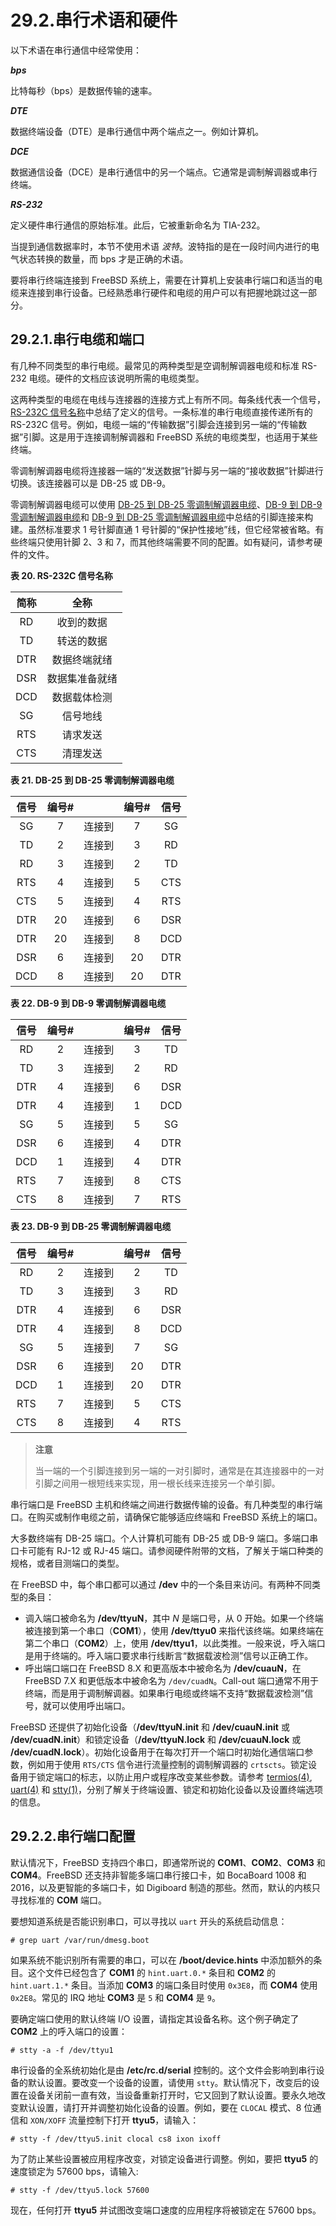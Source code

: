 # 29.2.串行术语和硬件

以下术语在串行通信中经常使用：

_**bps**_

比特每秒（bps）是数据传输的速率。

_**DTE**_

数据终端设备（DTE）是串行通信中两个端点之一。例如计算机。

_**DCE**_

数据通信设备（DCE）是串行通信中的另一个端点。它通常是调制解调器或串行终端。

_**RS-232**_

定义硬件串行通信的原始标准。此后，它被重新命名为 TIA-232。

当提到通信数据率时，本节不使用术语 _波特_。波特指的是在一段时间内进行的电气状态转换的数量，而 bps 才是正确的术语。

要将串行终端连接到 FreeBSD 系统上，需要在计算机上安装串行端口和适当的电缆来连接到串行设备。已经熟悉串行硬件和电缆的用户可以有把握地跳过这一部分。

## 29.2.1.串行电缆和端口

有几种不同类型的串行电缆。最常见的两种类型是空调制解调器电缆和标准 RS-232 电缆。硬件的文档应该说明所需的电缆类型。

这两种类型的电缆在电线与连接器的连接方式上有所不同。每条线代表一个信号，[RS-232C 信号名称](https://docs.freebsd.org/en/books/handbook/book/#serialcomms-signal-names)中总结了定义的信号。一条标准的串行电缆直接传递所有的 RS-232C 信号。例如，电缆一端的“传输数据”引脚会连接到另一端的“传输数据”引脚。这是用于连接调制解调器和 FreeBSD 系统的电缆类型，也适用于某些终端。

零调制解调器电缆将连接器一端的“发送数据”针脚与另一端的“接收数据”针脚进行切换。该连接器可以是 DB-25 或 DB-9。

零调制解调器电缆可以使用 [DB-25 到 DB-25 零调制解调器电缆](https://docs.freebsd.org/en/books/handbook/book/#nullmodem-db25)、[DB-9 到 DB-9 零调制解调器电缆](https://docs.freebsd.org/en/books/handbook/book/#nullmodem-db9)和 [DB-9 到 DB-25 零调制解调器电缆](https://docs.freebsd.org/en/books/handbook/book/#nullmodem-db9-25)中总结的引脚连接来构建。虽然标准要求 1 号针脚直通 1 号针脚的“保护性接地”线，但它经常被省略。有些终端只使用针脚 2、3 和 7，而其他终端需要不同的配置。如有疑问，请参考硬件的文件。

**表 20. RS-232C 信号名称**

| 简称 |      全称      |
| :--: | :------------: |
|  RD  |   收到的数据   |
|  TD  |   转送的数据   |
| DTR  |  数据终端就绪  |
| DSR  | 数据集准备就绪 |
| DCD  |  数据载体检测  |
|  SG  |    信号地线    |
| RTS  |    请求发送    |
| CTS  |    清理发送    |

**表 21. DB-25 到 DB-25 零调制解调器电缆**

| 信号 | 编号# |        | 编号# | 信号 |
| :--: | :---: | :----: | :---: | :--: |
|  SG  |   7   | 连接到 |   7   |  SG  |
|  TD  |   2   | 连接到 |   3   |  RD  |
|  RD  |   3   | 连接到 |   2   |  TD  |
| RTS  |   4   | 连接到 |   5   | CTS  |
| CTS  |   5   | 连接到 |   4   | RTS  |
| DTR  |  20   | 连接到 |   6   | DSR  |
| DTR  |  20   | 连接到 |   8   | DCD  |
| DSR  |   6   | 连接到 |  20   | DTR  |
| DCD  |   8   | 连接到 |  20   | DTR  |

**表 22. DB-9 到 DB-9 零调制解调器电缆**

| 信号 | 编号# |        | 编号# | 信号 |
| :--: | :---: | :----: | :---: | :--: |
|  RD  |   2   | 连接到 |   3   |  TD  |
|  TD  |   3   | 连接到 |   2   |  RD  |
| DTR  |   4   | 连接到 |   6   | DSR  |
| DTR  |   4   | 连接到 |   1   | DCD  |
|  SG  |   5   | 连接到 |   5   |  SG  |
| DSR  |   6   | 连接到 |   4   | DTR  |
| DCD  |   1   | 连接到 |   4   | DTR  |
| RTS  |   7   | 连接到 |   8   | CTS  |
| CTS  |   8   | 连接到 |   7   | RTS  |

**表 23. DB-9 到 DB-25 零调制解调器电缆**

| 信号 | 编号# |        | 编号# | 信号 |
| :--: | :---: | :----: | :---: | :--: |
|  RD  |   2   | 连接到 |   2   |  TD  |
|  TD  |   3   | 连接到 |   3   |  RD  |
| DTR  |   4   | 连接到 |   6   | DSR  |
| DTR  |   4   | 连接到 |   8   | DCD  |
|  SG  |   5   | 连接到 |   7   |  SG  |
| DSR  |   6   | 连接到 |  20   | DTR  |
| DCD  |   1   | 连接到 |  20   | DTR  |
| RTS  |   7   | 连接到 |   5   | CTS  |
| CTS  |   8   | 连接到 |   4   | RTS  |

> **注意**
>
> 当一端的一个引脚连接到另一端的一对引脚时，通常是在其连接器中的一对引脚之间用一根短线来实现，用一根长线来连接另一个单引脚。

串行端口是 FreeBSD 主机和终端之间进行数据传输的设备。有几种类型的串行端口。在购买或制作电缆之前，请确保它能够适应终端和 FreeBSD 系统上的端口。

大多数终端有 DB-25 端口。个人计算机可能有 DB-25 或 DB-9 端口。多端口串口卡可能有 RJ-12 或 RJ-45 端口。请参阅硬件附带的文档，了解关于端口种类的规格，或者目测端口的类型。

在 FreeBSD 中，每个串口都可以通过 **/dev** 中的一个条目来访问。有两种不同类型的条目：

- 调入端口被命名为 **/dev/ttyuN**，其中 _N_ 是端口号，从 0 开始。如果一个终端被连接到第一个串口（**COM1**），使用 **/dev/ttyu0** 来指代该终端。如果终端在第二个串口（**COM2**）上，使用 **/dev/ttyu1**，以此类推。一般来说，呼入端口是用于终端的。呼入端口要求串行线断言“数据载波检测”信号以正确工作。
- 呼出端口端口在 FreeBSD 8.X 和更高版本中被命名为 **/dev/cuauN**，在 FreeBSD 7.X 和更低版本中被命名为 `/dev/cuadN`。Call-out 端口通常不用于终端，而是用于调制解调器。如果串行电缆或终端不支持“数据载波检测”信号，就可以使用呼出端口。

FreeBSD 还提供了初始化设备（**/dev/ttyuN.init** 和 **/dev/cuauN.init** 或 **/dev/cuadN.init**）和锁定设备（**/dev/ttyuN.lock** 和 **/dev/cuauN.lock** 或 **/dev/cuadN.lock**）。初始化设备用于在每次打开一个端口时初始化通信端口参数，例如用于使用 `RTS/CTS` 信令进行流量控制的调制解调器的 `crtscts`。锁定设备用于锁定端口的标志，以防止用户或程序改变某些参数。请参考 [termios(4)](https://www.freebsd.org/cgi/man.cgi?query=termios&sektion=4&format=html), [uart(4)](https://www.freebsd.org/cgi/man.cgi?query=uart&sektion=4&format=html) 和 [stty(1)](https://www.freebsd.org/cgi/man.cgi?query=stty&sektion=1&format=html)，分别了解关于终端设置、锁定和初始化设备以及设置终端选项的信息。

## 29.2.2.串行端口配置

默认情况下，FreeBSD 支持四个串口，即通常所说的 **COM1**、**COM2**、**COM3** 和 **COM4**。FreeBSD 还支持非智能多端口串行接口卡，如 BocaBoard 1008 和 2016，以及更智能的多端口卡，如 Digiboard 制造的那些。然而，默认的内核只寻找标准的 **COM** 端口。

要想知道系统是否能识别串口，可以寻找以 `uart` 开头的系统启动信息：

```
# grep uart /var/run/dmesg.boot
```

如果系统不能识别所有需要的串口，可以在 **/boot/device.hints** 中添加额外的条目。这个文件已经包含了 **COM1** 的 `hint.uart.0.*` 条目和 **COM2** 的 `hint.uart.1.*` 条目。当添加 **COM3** 的端口条目时使用 `0x3E8`，而 **COM4** 使用 `0x2E8`。常见的 IRQ 地址 **COM3** 是 `5` 和 **COM4** 是 `9`。

要确定端口使用的默认终端 I/O 设置，请指定其设备名称。这个例子确定了 **COM2** 上的呼入端口的设置：

```
# stty -a -f /dev/ttyu1
```

串行设备的全系统初始化是由 **/etc/rc.d/serial** 控制的。这个文件会影响到串行设备的默认设置。要改变一个设备的设置，请使用 `stty`。默认情况下，改变后的设置在设备关闭前一直有效，当设备重新打开时，它又回到了默认设置。要永久地改变默认设置，请打开并调整初始化设备的设置。例如，要在 `CLOCAL` 模式、8 位通信和 `XON/XOFF` 流量控制下打开 **ttyu5**，请输入：

```
# stty -f /dev/ttyu5.init clocal cs8 ixon ixoff
```

为了防止某些设置被应用程序改变，对锁定设备进行调整。例如，要把 **ttyu5** 的速度锁定为 57600 bps，请输入:

```
# stty -f /dev/ttyu5.lock 57600
```

现在，任何打开 **ttyu5** 并试图改变端口速度的应用程序将被锁定在 57600 bps。
